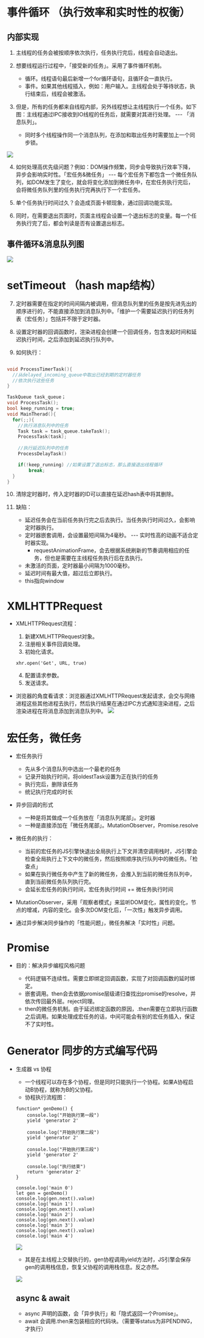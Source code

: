 # 事件循环 （执行效率和实时性的权衡）

## 内部实现
1. 主线程的任务会被按顺序依次执行，任务执行完后，线程会自动退出。

2. 想要线程运行过程中，「接受新的任务」。采用了事件循环机制。
  
    - 循环。线程语句最后新增一个for循环语句，且循环会一直执行。
    - 事件。如果其他线程插入，例如：用户输入。主线程会处于等待状态，执行结束后，线程会被激活。

3. 但是，所有的任务都来自线程内部，另外线程想让主线程执行一个任务。如下图：主线程通过IPC接收到IO线程的任务后，就需要对其进行处理。 --- 「消息队列」。
    - 同时多个线程操作同一个消息队列，在添加和取出任务时需要加上一个同步锁。

![](https://static001.geekbang.org/resource/image/2e/05/2eb6a8ecb7cb528da4663573d74eb305.png)

4. 如何处理高优先级问题？例如：DOM操作频繁，同步会导致执行效率下降，异步会影响实时性。「宏任务&微任务」 --- 每个宏任务下都包含一个微任务队列，如DOM发生了变化，就会将变化添加到微任务中，在宏任务执行完后，会将微任务队列里的任务执行完再执行下一个宏任务。

5. 单个任务执行时间过久？会造成页面卡顿现象，通过回调功能实现。

6. 同时，在需要退出页面时，页面主线程会设置一个退出标志的变量。每一个任务执行完了后，都会判读是否有设置退出标志。

## 事件循环&消息队列图
![](https://static001.geekbang.org/resource/image/e2/c6/e2582e980632fd2df5043f81a11461c6.png)

# setTimeout （hash map结构）

7. 定时器需要在指定的时间间隔内被调用，但消息队列里的任务是按先进先出的顺序进行的，不能直接添加到消息队列中。「维护一个需要延迟执行的任务列表（宏任务）」包括并不限于定时器。

8. 设置定时器的回调函数时，渲染进程会创建一个回调任务，包含发起时间和延迟执行时间，之后添加到延迟执行队列中。

9. 如何执行：
```C++

void ProcessTimerTask(){
  //从delayed_incoming_queue中取出已经到期的定时器任务
  //依次执行这些任务
}

TaskQueue task_queue；
void ProcessTask();
bool keep_running = true;
void MainTherad(){
  for(;;){
    //执行消息队列中的任务
    Task task = task_queue.takeTask();
    ProcessTask(task);
    
    //执行延迟队列中的任务
    ProcessDelayTask()

    if(!keep_running) //如果设置了退出标志，那么直接退出线程循环
        break; 
  }
}
```

10. 清除定时器时，传入定时器的ID可以直接在延迟hash表中将其删除。

11. 缺陷：
    - 延迟任务会在当前任务执行完之后去执行。当任务执行时间过久，会影响定时器执行。
    - 定时器嵌套调用，会设置最短间隔为4毫秒。 --- 实时性高的动画不适合定时器实现。
      - requestAnimationFrame，会去根据系统刷新的节奏调用相应的任务，但也是需要在主线程任务执行后在去执行。
    - 未激活的页面，定时器最小间隔为1000毫秒。
    - 延迟时间有最大值，超过后立即执行。
    - this指向window

# XMLHTTPRequest

- XMLHTTPRequest流程：

  1. 新建XMLHTTPRequest对象。
  2. 注册相关事件回调处理。
  3. 初始化请求。
  ```JS
  xhr.open('Get', URL, true)
   ```
  4. 配置请求参数。
  5. 发送请求。

- 浏览器的角度看请求：浏览器通过XMLHTTPRequest发起请求，会交与网络进程这些其他进程去执行，然后执行结果在通过IPC方式通知渲染进程，之后渲染进程在将消息添加到消息队列中。
![](https://static001.geekbang.org/resource/image/29/c6/2914a052f4f249a52077692a22ee5cc6.png)

# 宏任务，微任务

- 宏任务执行

  - 先从多个消息队列中选出一个最老的任务
  - 记录开始执行时间，将oldestTask设置为正在执行的任务
  - 执行完后，删除该任务
  - 统记执行完成的时长

- 异步回调的形式
  - 一种是将其做成一个任务放在「消息队列尾部」。定时器
  - 一种是直接添加在「微任务尾部」。MutationObserver，Promise.resolve

- 微任务的执行：
  - 当前的宏任务的JS引擎快退出全局执行上下文并清空调用栈时，JS引擎会检查全局执行上下文中的微任务，然后按照顺序执行队列中的微任务。「检查点」
  - 如果在执行微任务中产生了新的微任务，会推入到当前的微任务队列中，直到当前微任务队列执行完。
  - 会延长宏任务的执行时间，宏任务执行时间 += 微任务执行时间

- MutationObserver，采用「观察者模式」来监听DOM变化，属性的变化，节点的增减，内容的变化。会多次DOM变化后，「一次性」触发异步调用。

- 通过异步解决同步操作的「性能问题」，微任务解决「实时性」问题。

# Promise

- 目的：解决异步编程风格问题

  - 代码逻辑不连续性。需要立即绑定回调函数，实现了对回调函数的延时绑定。
  - 嵌套调用。then会去依据promise层级递归查找出promise的resolve，并依次传回最外层。reject同理。
  - then的微任务机制。由于延迟绑定函数的原因，.then需要在立即执行函数之后调用。如果处理成宏任务的话，中间可能会有别的宏任务插入，保证不了实时性。

# Generator 同步的方式编写代码

- 生成器 vs 协程

  - 一个线程可以存在多个协程，但是同时只能执行一个协程。如果A协程启动B协程，就称为B的父协程。
  - 协程执行流程图：
  ```JS
  function* genDemo() {
      console.log("开始执行第一段")
      yield 'generator 2'

      console.log("开始执行第二段")
      yield 'generator 2'

      console.log("开始执行第三段")
      yield 'generator 2'

      console.log("执行结束")
      return 'generator 2'
  }

  console.log('main 0')
  let gen = genDemo()
  console.log(gen.next().value)
  console.log('main 1')
  console.log(gen.next().value)
  console.log('main 2')
  console.log(gen.next().value)
  console.log('main 3')
  console.log(gen.next().value)
  console.log('main 4')
  ```
  ![](https://static001.geekbang.org/resource/image/5e/37/5ef98bd693bcd5645e83418b0856e437.png)

  - 其是在主线程上交替执行的，gen协程调用yield方法时，JS引擎会保存gen的调用栈信息，恢复父协程的调用栈信息。反之亦然。

  ![](https://static001.geekbang.org/resource/image/92/40/925f4a9a1c85374352ee93c5e3c41440.png)

  ## async & await

  - async 声明的函数，会「异步执行」和「隐式返回一个Promise」。
  - await 会调用.then来包装相应的代码块。（需要等status为非PENDING，才执行）